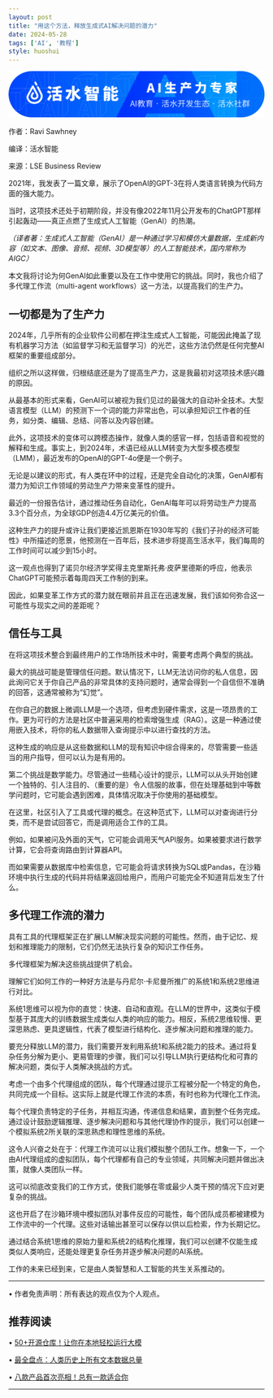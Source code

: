 ```yaml
---
layout: post
title: "用这个方法，释放生成式AI解决问题的潜力"
date: 2024-05-28
tags: ['AI', '教程']
style: huoshui
---
```


![](/assets/images/c37611182c06410d9d747ff7a2e5c1fc.png)

作者：Ravi Sawhney

编译：活水智能

来源：LSE Business Review

2021年，我发表了一篇文章，展示了OpenAI的GPT-3在将人类语言转换为代码方面的强大能力。  

当时，这项技术还处于初期阶段，并没有像2022年11月公开发布的ChatGPT那样引起轰动——真正点燃了生成式人工智能（GenAI）的热潮。

_（译者著：生成式人工智能（GenAI）是一种通过学习和模仿大量数据，生成新内容（如文本、图像、音频、视频、3D模型等）的人工智能技术，国内常称为AIGC）_

本文我将讨论为何GenAI如此重要以及在工作中使用它的挑战。同时，我也介绍了多代理工作流（multi-agent
workflows）这一方法，以提高我们的生产力。

## 一切都是为了生产力

2024年，几乎所有的企业软件公司都在押注生成式人工智能，可能因此掩盖了现有机器学习方法（如监督学习和无监督学习）的光芒，这些方法仍然是任何完整AI框架的重要组成部分。

组织之所以这样做，归根结底还是为了提高生产力，这是我最初对这项技术感兴趣的原因。

从最基本的形式来看，GenAI可以被视为我们见过的最强大的自动补全技术。大型语言模型（LLM）的预测下一个词的能力非常出色，可以承担知识工作者的任务，如分类、编辑、总结、问答以及内容创建。

此外，这项技术的变体可以跨模态操作，就像人类的感官一样，包括语音和视觉的解释和生成。事实上，到2024年，术语已经从LLM转变为大型多模态模型（LMM），最近发布的OpenAI的GPT-4o便是一个例子。

无论是以建议的形式，有人类在环中的过程，还是完全自动化的决策，GenAI都有潜力为知识工作领域的劳动生产力带来变革性的提升。

最近的一份报告估计，通过推动任务自动化，GenAI每年可以将劳动生产力提高3.3个百分点，为全球GDP创造4.4万亿美元的价值。

这种生产力的提升或许让我们更接近凯恩斯在1930年写的《我们子孙的经济可能性》中所描述的愿景，他预测在一百年后，技术进步将提高生活水平，我们每周的工作时间可以减少到15小时。

这一观点也得到了诺贝尔经济学奖得主克里斯托弗·皮萨里德斯的呼应，他表示ChatGPT可能预示着每周四天工作制的到来。

因此，如果变革工作方式的潜力就在眼前并且正在迅速发展，我们该如何弥合这一可能性与现实之间的差距呢？

## 信任与工具

在将这项技术整合到最终用户的工作场所技术中时，需要考虑两个典型的挑战。

最大的挑战可能是管理信任问题。默认情况下，LLM无法访问你的私人信息，因此询问它关于你自己产品的非常具体的支持问题时，通常会得到一个自信但不准确的回答，这通常被称为“幻觉”。

在你自己的数据上微调LLM是一个选项，但考虑到硬件需求，这是一项昂贵的工作。更为可行的方法是社区中普遍采用的检索增强生成（RAG）。这是一种通过使用嵌入技术，将你的私人数据带入查询提示中以进行查找的方法。

这种生成的响应是从这些数据和LLM的现有知识中综合得来的，尽管需要一些适当的用户指导，但可以认为是有用的。

第二个挑战是数学能力。尽管通过一些精心设计的提示，LLM可以从头开始创建一个独特的、引人注目的、（重要的是）令人信服的故事，但在处理基础到中等数学问题时，它可能会遇到困难，具体情况取决于你使用的基础模型。

在这里，社区引入了工具或代理的概念。在这种范式下，LLM可以对查询进行分类，而不是尝试回答它，而是调用适合工作的工具。

例如，如果被问及外面的天气，它可能会调用天气API服务。如果被要求进行数学计算，它会将查询路由到计算器API。

而如果需要从数据库中检索信息，它可能会将请求转换为SQL或Pandas，在沙箱环境中执行生成的代码并将结果返回给用户，而用户可能完全不知道背后发生了什么。

## 多代理工作流的潜力

具有工具的代理框架正在扩展LLM解决现实问题的可能性。然而，由于记忆、规划和推理能力的限制，它们仍然无法执行复杂的知识工作任务。

多代理框架为解决这些挑战提供了机会。

理解它们如何工作的一种好方法是与丹尼尔·卡尼曼所推广的系统1和系统2思维进行对比。

系统1思维可以视为你的直觉：快速、自动和直观。在LLM的世界中，这类似于模型基于其庞大的训练数据生成类似人类的响应的能力。相反，系统2思维较慢、更深思熟虑、更具逻辑性，代表了模型进行结构化、逐步解决问题和推理的能力。

要充分释放LLM的潜力，我们需要开发利用系统1和系统2能力的技术。通过将复杂任务分解为更小、更易管理的步骤，我们可以引导LLM执行更结构化和可靠的解决问题，类似于人类解决挑战的方式。

考虑一个由多个代理组成的团队，每个代理通过提示工程被分配一个特定的角色，共同完成一个目标。这实际上就是代理工作流的本质，有时也称为代理化工作流。

每个代理负责特定的子任务，并相互沟通，传递信息和结果，直到整个任务完成。通过设计鼓励逻辑推理、逐步解决问题和与其他代理协作的提示，我们可以创建一个模拟系统2所关联的深思熟虑和理性思维的系统。

这令人兴奋之处在于：代理工作流可以让我们模拟整个团队工作。想象一下，一个由AI代理组成的虚拟团队，每个代理都有自己的专业领域，共同解决问题并做出决策，就像人类团队一样。

这可以彻底改变我们的工作方式，使我们能够在零或最少人类干预的情况下应对更复杂的挑战。

这也开启了在沙箱环境中模拟团队对事件反应的可能性，每个团队成员都被建模为工作流中的一个代理。这些对话输出甚至可以保存以供以后检索，作为长期记忆。

通过结合系统1思维的原始力量和系统2的结构化推理，我们可以创建不仅能生成类似人类响应，还能处理更复杂任务并逐步解决问题的AI系统。

工作的未来已经到来，它是由人类智慧和人工智能的共生关系推动的。

* * *

• 作者免责声明：所有表达的观点仅为个人观点。



  

## 推荐阅读

  • [50+开源仓库！让你在本地轻松运行大模](http://mp.weixin.qq.com/s?__biz=Mzk0OTY0NzM1Ng==&mid=2247485623&idx=1&sn=e251c4efd77db66913df6a8ae6b09f55&chksm=c3546a24f423e332f05097850ffe7bb67b5fb1c2d2a7e7dcf2f7e89428970d67fe80fe092a7b&scene=21#wechat_redirect)

  • [最全盘点：人类历史上所有文本数据总量](http://mp.weixin.qq.com/s?__biz=Mzk0OTY0NzM1Ng==&mid=2247485448&idx=1&sn=149c4683bd8d1d2f75b444b900503823&chksm=c3546a9bf423e38dcb031eabe5d3f9002714ac13eb29d741b47d3aecde4ae3a0a88a9ce8232e&scene=21#wechat_redirect)

  • [八款产品首次亮相！总有一款适合你](http://mp.weixin.qq.com/s?__biz=Mzk0OTY0NzM1Ng==&mid=2247484890&idx=1&sn=d5b5c9e561ecc4b291b8bfb69dbfb02c&chksm=c3546749f423ee5ff1018e11939c2361a5f4ab0e7b1f3bc9789db9a11a2661d381c55367eddb&scene=21#wechat_redirect)

  

* * *


